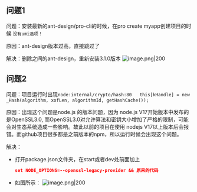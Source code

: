 
## 问题1

问题：安装最新的ant-design/pro-cli的时候，在pro create myapp创建项目的时候 `没有umi选项！`

原因：ant-design版本过高，直接跳过了

解决：删除之间的ant-design，重新安装3.1.0版本
![image.png|200](https://my-obsidian-image.oss-cn-guangzhou.aliyuncs.com/2024/04/251303808daa4e367b890597326a32fb.png)

## 问题2

问题：项目运行时出现`node:internal/crypto/hash:80   this[kHandle] = new _Hash(algorithm, xofLen, algorithmId, getHashCache());`

原因：出现这个问题是node.js 的版本问题，因为 node.js V17开始版本中发布的是OpenSSL3.0, 而OpenSSL3.0对允许算法和密钥大小增加了严格的限制，可能会对生态系统造成一些影响。故此以前的项目在使用 nodejs V17以上版本后会报错。而github项目很多都是之前版本的npm，所以运行时候会出现这个问题。

解决：
- 打开package.json文件夹，在start或者dev处前面加上 
	```json
	set NODE_OPTIONS=--openssl-legacy-provider && 原来的代码
	```
- 如图所示：
  ![image.png|200](https://my-obsidian-image.oss-cn-guangzhou.aliyuncs.com/2024/04/5d63120ccfe2f2f54d7c465d0908be70.png)
